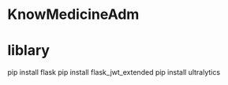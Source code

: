 # KnowMedicineAdm

<h1>liblary</h1>

<div>
pip install flask
pip install flask_jwt_extended
pip install ultralytics
</div>